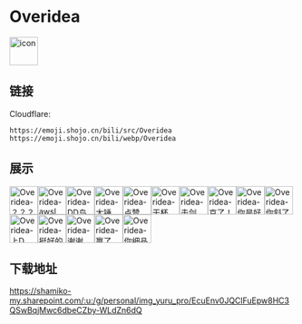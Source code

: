 # Overidea
<img src="https://emoji.shojo.cn/bili/src/Overidea/icon.png" width="50" height="50" alt="icon">

## 链接
Cloudflare:
```
https://emoji.shojo.cn/bili/src/Overidea
https://emoji.shojo.cn/bili/webp/Overidea
```
## 展示
<img src="https://emoji.shojo.cn/bili/src/Overidea/Overidea-？？？.png" width="50" height="50" alt="Overidea-？？？"><img src="https://emoji.shojo.cn/bili/src/Overidea/Overidea-awsl.png" width="50" height="50" alt="Overidea-awsl"><img src="https://emoji.shojo.cn/bili/src/Overidea/Overidea-DD鸟.png" width="50" height="50" alt="Overidea-DD鸟"><img src="https://emoji.shojo.cn/bili/src/Overidea/Overidea-大锤.png" width="50" height="50" alt="Overidea-大锤"><img src="https://emoji.shojo.cn/bili/src/Overidea/Overidea-点赞.png" width="50" height="50" alt="Overidea-点赞"><img src="https://emoji.shojo.cn/bili/src/Overidea/Overidea-干杯.png" width="50" height="50" alt="Overidea-干杯"><img src="https://emoji.shojo.cn/bili/src/Overidea/Overidea-击剑.png" width="50" height="50" alt="Overidea-击剑"><img src="https://emoji.shojo.cn/bili/src/Overidea/Overidea-京了！.png" width="50" height="50" alt="Overidea-京了！"><img src="https://emoji.shojo.cn/bili/src/Overidea/Overidea-你是好人.png" width="50" height="50" alt="Overidea-你是好人"><img src="https://emoji.shojo.cn/bili/src/Overidea/Overidea-你斜了门.png" width="50" height="50" alt="Overidea-你斜了门"><img src="https://emoji.shojo.cn/bili/src/Overidea/Overidea-上D.png" width="50" height="50" alt="Overidea-上D"><img src="https://emoji.shojo.cn/bili/src/Overidea/Overidea-挺好的.png" width="50" height="50" alt="Overidea-挺好的"><img src="https://emoji.shojo.cn/bili/src/Overidea/Overidea-谢谢.png" width="50" height="50" alt="Overidea-谢谢"><img src="https://emoji.shojo.cn/bili/src/Overidea/Overidea-赢了.png" width="50" height="50" alt="Overidea-赢了"><img src="https://emoji.shojo.cn/bili/src/Overidea/Overidea-你细品.png" width="50" height="50" alt="Overidea-你细品">

## 下载地址

https://shamiko-my.sharepoint.com/:u:/g/personal/img_yuru_pro/EcuEnv0JQClFuEpw8HC3QSwBqjMwc6dbeCZby-WLdZn6dQ